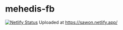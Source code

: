 # mehedis-fb
[![Netlify Status](https://api.netlify.com/api/v1/badges/16885899-b287-4759-b126-f6bdca86aed6/deploy-status)](https://app.netlify.com/sites/mfacebookmehedi/deploys)
Uploaded at https://sawon.netlify.app/